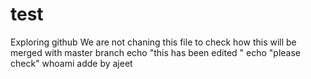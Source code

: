# test
Exploring github
We are not chaning this file to check how this will be merged with master branch
echo "this has been edited "
echo "please check"
whoami
adde by ajeet
